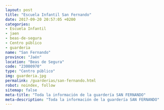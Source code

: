 ```yaml
---
layout: post
title: "Escuela Infantil San Fernando"
date: 2017-09-20 20:57:05 +0200
categories:
- Escuela Infantil
- jaen
- beas-de-segura
- Centro público
- guarderia
name: "San Fernando"
province: "Jaén"
location: "Beas de Segura"
code: "23000970"
type: "Centro público"
img: guarderia.jpg
permalink: /guarderias/san-fernando.html
robot: noindex, follow
sitemap: false
meta-title: "Toda la información de la guardería SAN FERNANDO"
meta-description: "Toda la información de la guardería SAN FERNANDO"
---
```

